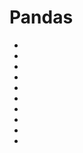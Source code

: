# Pandas

- [](https://stackoverflow.com/questions/34163431/python-pandas-drop-all-rows-after-first-occurrence-of-column-value?utm_medium=organic&utm_source=google_rich_qa&utm_campaign=google_rich_qa)
- [](https://stackoverflow.com/questions/46073683/pandas-drop-rows-after-first-occurrence-of-value-in-one-column-for-each-id)
- [](https://www.datascience.com/blog/straightening-loops-how-to-vectorize-data-aggregation-with-pandas-and-numpy/)
- [](https://stackoverflow.com/questions/36166090/pandas-selecting-rows-based-on-value-counts-of-a-particular-column?utm_medium=organic&utm_source=google_rich_qa&utm_campaign=google_rich_qa)
- [](https://stackoverflow.com/questions/11869910/pandas-filter-rows-of-dataframe-with-operator-chaining?utm_medium=organic&utm_source=google_rich_qa&utm_campaign=google_rich_qa)
- [](https://medium.com/@mike.reider/python-dictionaries-get-nested-value-the-sane-way-4052ab99356b)
- [](https://pbpython.com/styling-pandas.html)
- [](https://github.com/tkrabel/bamboolib)
- [](https://pbpython.com/sidetable.html)
- [](https://pbpython.com/pandas-html-table.html)
